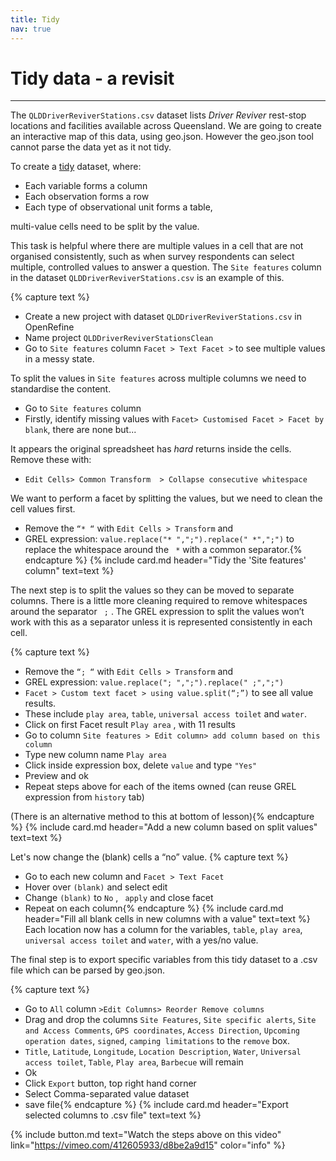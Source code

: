 ```yaml
---
title: Tidy
nav: true
---
```


# Tidy data - a revisit 

-----

The  `QLDDriverReviverStations.csv` dataset lists *Driver Reviver* rest-stop locations and facilities available across Queensland. We are going to create an interactive map of this data, using geo.json.  However the geo.json tool cannot parse the data yet as it not tidy.

To create a [tidy](https://cran.r-project.org/web/packages/tidyr/vignettes/tidy-data.html) dataset, where:
- Each variable forms a column
- Each observation forms a row
- Each type of observational unit forms a table,

multi-value cells need to be split by the value.  

This task is helpful where there are multiple values in a cell that are not organised consistently, such as when survey respondents can select multiple, controlled values to answer a question.  The  `Site features`  column in the dataset `QLDDriverReviverStations.csv`  is an example of this. 

{% capture text %}
- Create a new project with dataset  `QLDDriverReviverStations.csv`  in OpenRefine
- Name project  `QLDDriverReviverStationsClean` 
- Go to  `Site features`  column `Facet > Text Facet >` to see multiple values in a messy state.

To split the values in  `Site features`  across multiple columns we need to standardise the content.
- Go to  `Site features`  column
- Firstly, identify missing values with  `Facet> Customised Facet > Facet by blank`, there are none but...

It appears the original spreadsheet has *hard* returns inside the cells. Remove these with:

- `Edit Cells> Common Transform  > Collapse consecutive whitespace` 

We want to perform a facet by splitting the values, but we need to clean the cell values first.  

- Remove the  `“* “`  with  `Edit Cells > Transform`  and 
- GREL expression:  `value.replace("* ",";").replace(" *",";")`  to replace the whitespace around the  ` *`  with a common separator.{% endcapture %} {% include card.md header="Tidy the 'Site features' column" text=text %}

The next step is to split the values so they can be moved to separate columns. There is a little more cleaning required to remove whitespaces around the separator ` ;`  .  The GREL expression to split the values won’t work with this as a separator unless it is represented consistently in each cell.

{% capture text %}
- Remove the  `“; “`  with  `Edit Cells > Transform` and 
- GREL expression:  `value.replace("; ",";").replace(" ;",";")`
- `Facet > Custom text facet > using value.split(“;”)`  to see all value results.
- These include  `play area`,  `table`,  `universal access toilet`  and  `water`.
- Click on first Facet result  `Play area` , with 11 results
- Go to column  `Site features > Edit column> add column based on this column`
- Type new column name  `Play area`
- Click inside expression box, delete  `value`  and type `"Yes"`
- Preview and ok
- Repeat steps above for each of the items owned (can reuse GREL expression from  `history`  tab) 

(There is an alternative method to this at bottom of lesson){% endcapture %} {% include card.md header="Add a new column based on split values" text=text %}

Let's now change the (blank) cells a “no” value.
{% capture text %}
- Go to each new column and  `Facet > Text Facet`
- Hover over  `(blank)` and select edit 
- Change  `(blank)` to  `No` , ` apply` and close facet
- Repeat on each column{% endcapture %} {% include card.md header="Fill all blank cells in new columns with a value" text=text %}
Each location now has a column for the variables,  `table`,  `play area`,  `universal access toilet`  and  `water`,  with a yes/no value.

The final step is to export specific variables from this tidy dataset to a .csv file which can be parsed by geo.json.

{% capture text %}
- Go to  `All` column  `>Edit Columns> Reorder Remove columns`
- Drag and drop the columns `Site Features`, `Site specific alerts`, `Site and Access Comments`, `GPS coordinates`, `Access Direction`, `Upcoming operation dates`, `signed`, `camping limitations` to the `remove` box.
- `Title`, `Latitude`, `Longitude`, `Location Description`, `Water`, `Universal access toilet`, `Table`, `Play area`, `Barbecue`  will remain
- Ok
- Click `Export` button, top right hand corner
- Select Comma-separated value dataset
- save file{% endcapture %} {% include card.md header="Export selected columns to .csv file" text=text %}

{% include button.md text="Watch the steps above on this video" link="https://vimeo.com/412605933/d8be2a9d15" color="info" %}
